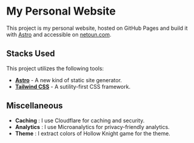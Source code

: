 # My Personal Website

This project is my personal website, hosted on GitHub Pages and build it with [Astro](https://astro.build) and accessible on [netoun.com](https://netoun.com).

## Stacks Used

This project utilizes the following tools:

- **[Astro](https://astro.build)** - A new kind of static site generator.
- **[Tailwind CSS](https://tailwindcss.com)** - A sutility-first CSS framework.

## Miscellaneous

- **Caching** : I use Cloudflare for caching and security.
- **Analytics** : I use Microanalytics for privacy-friendly analytics.
- **Theme** : I extract colors of Hollow Knight game for the theme.
